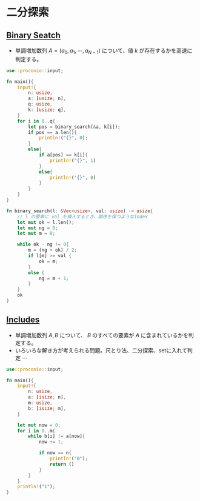 <script type="text/x-mathjax-config">MathJax.Hub.Config({tex2jax:{inlineMath:[['\$','\$'],['\\(','\\)']],processEscapes:true},CommonHTML: {matchFontHeight:false}});</script>
<script type="text/javascript" async src="https://cdnjs.cloudflare.com/ajax/libs/mathjax/2.7.1/MathJax.js?config=TeX-MML-AM_CHTML"></script>

# 二分探索

## [Binary Seatch](https://onlinejudge.u-aizu.ac.jp/courses/lesson/8/ITP2/6/ITP2_6_A)
* 単調増加数列 $A = (a_0, a_1, \cdots, a_{N-1})$ について、値 $k$ が存在するかを高速に判定する。

``` rust
use::proconio::input;

fn main(){
    input!{
        n: usize,
        a: [usize; n],
        q: usize,
        k: [usize; q],
    }
    for i in 0..q{
        let pos = binary_search(&a, k[i]); 
        if pos == a.len(){
            println!("{}", 0);
        }
        else{
            if a[pos] == k[i]{
                println!("{}", 1)
            }
            else{
                println!("{}", 0)
            }
        }
    }
}

fn binary_search(l: &Vec<usize>, val: usize) -> usize{
    // l の要素に val を挿入するとき、順序を保つようなindex
    let mut ok = l.len();
    let mut ng = 0;
    let mut m = 0;

    while ok - ng != 0{
        m = (ng + ok) / 2;
        if l[m] >= val {
            ok = m;
        }
        else {
            ng = m + 1;
        }
    }
    ok
}
```

## [Includes](https://onlinejudge.u-aizu.ac.jp/courses/lesson/8/ITP2/6/ITP2_6_B)
* 単調増加数列 $A, B$ について、 $B$ のすべての要素が $A$ に含まれているかを判定する。
* いろいろな解き方が考えられる問題。尺とり法、二分探索、setに入れて判定 $\cdots$  

``` rust
use::proconio::input;

fn main(){
    input!{
        n: usize,
        a: [isize; n],
        m: usize,
        b: [isize; m],
    }

    let mut now = 0;
    for i in 0..m{
        while b[i] != a[now]{
            now += 1;

            if now == n{
                println!("0");
                return ()
            }
        }
    }
    println!("1");
}
```


